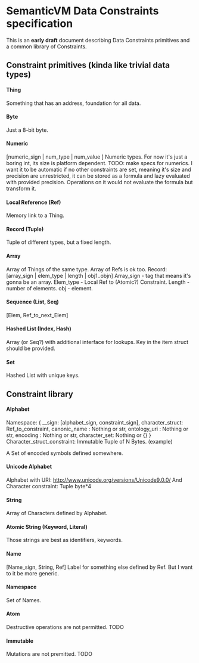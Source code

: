 # SemanticVM Data Constraints specification

This is an **early draft** document describing Data Constraints primitives and a common library of Constraints.

## Constraint primitives (kinda like trivial data types)

#### Thing
Something that has an address, foundation for all data.

#### Byte
Just a 8-bit byte.

#### Numeric
[numeric_sign | num_type | num_value ]
Numeric types.
For now it's just a boring int, its size is platform dependent.
TODO: make specs for numerics. I want it to be automatic if no other constraints are set, meaning it's size and precision are unrestricted, it can be stored as a formula and lazy evaluated with provided precision. Operations on it would not evaluate the formula but transform it.

#### Local Reference (Ref)
Memory link to a Thing.

#### Record (Tuple)
Tuple of different types, but a fixed length.

#### Array
Array of Things of the same type. Array of Refs is ok too.
Record: [array_sign | elem_type | length | obj1..objn]
Array_sign - tag that means it's gonna be an array.
Elem_type - Local Ref to (Atomic?) Constraint.
Length - number of elements.
obj - element.

#### Sequence (List, Seq)
[Elem, Ref_to_next_Elem]

#### Hashed List (Index, Hash)
Array (or Seq?) with additional interface for lookups. Key in the item struct should be provided.

#### Set
Hashed List with unique keys.


## Constraint library

#### Alphabet
Namespace: { 
 __sign: [alphabet_sign, constraint_sign],
 character_struct: Ref_to_constraint,
 canonic_name : Nothing or str,
 ontology_uri : Nothing or str,
 encoding     : Nothing or str,
 character_set: Nothing or {}
}
Character_struct_constraint: Immutable Tuple of N Bytes. (example) 

A Set of encoded symbols defined somewhere.

#### Unicode Alphabet
Alphabet with URI: http://www.unicode.org/versions/Unicode9.0.0/
And Character constraint: Tuple byte*4

#### String
Array of Characters defined by Alphabet.

#### Atomic String (Keyword, Literal)
Those strings are best as identifiers, keywords.

#### Name
[Name_sign, String, Ref]
Label for something else defined by Ref. But I want to it be more generic.

#### Namespace
Set of Names.

#### Atom
Destructive operations are not permitted. 
TODO

#### Immutable
Mutations are not premitted.
TODO
